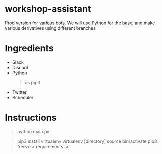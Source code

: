 # workshop-assistant
Prod version for various bots. We will use Python for the base, and make various derivatives using different branches 
# Ingredients
- Slack
- Discord
- Python
    > os
    > pip3
- Twitter
- Scheduler

# Instructions

> python main.py

> pip3 install virtualenv
> virtualenv [directory]
> source bin/activate 
> pip3 freeze > requirements.txt

